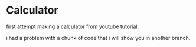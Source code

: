# Calculator
first attempt making a calculator from youtube tutorial.

i had a problem with a chunk of code that i will show you in another branch. 
